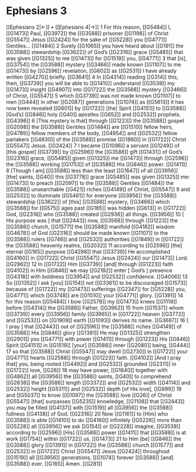 # Ephesians 3
[[Ephesians 2|←]] • [[Ephesians 4|→]]
1 For this reason, [[G5484]] I, [[G1473]] Paul, [[G3972]] the [[G3588]] prisoner [[G1198]] of Christ [[G5547]] Jesus [[G2424]] for the sake of [[G5228]] you [[G4771]] Gentiles... [[G1484]] 
2 Surely [[G1065]] you have heard about [[G191]] the [[G3588]] stewardship [[G3622]] of God’s [[G2316]] grace [[G5485]] that was given [[G1325]] to me [[G1473]] for [[G1519]] you, [[G4771]] 
3 that [is], [[G3754]] the [[G3588]] mystery [[G3466]] made known [[G1107]] to me [[G1473]] by [[G2596]] revelation, [[G602]] as [[G2531]] I have already written [[G4270]] briefly. [[G3641]] 
4 In [[G4314]] reading [[G314]] this, then, [[G3739]] you will be able to [[G1410]] understand [[G3539]] my [[G1473]] insight [[G4907]] into [[G1722]] the [[G3588]] mystery [[G3466]] of Christ, [[G5547]] 
5 which [[G3739]] was not made known [[G1107]] to men [[G444]] in other [[G2087]] generations [[G1074]] as [[G5613]] it has now been revealed [[G601]] by [[G1722]] [the] Spirit [[G4151]] to [[G3588]] [God’s] [[G846]] holy [[G40]] apostles [[G652]] and [[G2532]] prophets. [[G4396]] 
6 [This mystery is that] through [[G1223]] the [[G3588]] gospel [[G2098]] the [[G3588]] Gentiles [[G1484]] are [[G1510]] fellow heirs, [[G4789]] fellow members of the body, [[G4954]] and [[G2532]] fellow partakers [[G4830]] of the [[G3588]] promise [[G1860]] in [[G1722]] Christ [[G5547]] Jesus. [[G2424]] 
7 I became [[G1096]] a servant [[G1249]] of [this gospel] [[G3739]] by [[G2596]] the [[G3588]] gift [[G1431]] of God’s [[G2316]] grace, [[G5485]] given [[G1325]] me [[G1473]] through [[G2596]] the [[G3588]] working [[G1753]] of [[G3588]] His [[G846]] power. [[G1411]] 
8 [Though I am] [[G3588]] less than the least [[G1647]] of all [[G3956]] [the] saints, [[G40]] this [[G3778]] grace [[G5485]] was given [[G1325]] me: [[G1473]] to preach [[G2097]] to the [[G3588]] Gentiles [[G1484]] the [[G3588]] unsearchable [[G421]] riches [[G4149]] of Christ, [[G5547]] 
9 and [[G2532]] to illuminate [[G5461]] for everyone [[G3956]] the [[G3588]] stewardship [[G3622]] of [this] [[G3588]] mystery, [[G3466]] which [[G3588]] for [[G575]] ages past [[G165]] was hidden [[G613]] in [[G1722]] God, [[G2316]] who [[G3588]] created [[G2936]] all things. [[G3956]] 
10 [ His purpose was ] that [[G2443]] now, [[G3568]] through [[G1223]] the [[G3588]] church, [[G1577]] the [[G3588]] manifold [[G4182]] wisdom [[G4678]] of God [[G2316]] should be made known [[G1107]] to the [[G3588]] rulers [[G746]] and [[G2532]] authorities [[G1849]] in [[G1722]] the [[G3588]] heavenly realms, [[G2032]] 
11 according to [[G2596]] [the] eternal [[G165]] purpose [[G4286]] that [[G3739]] He accomplished [[G4160]] in [[G1722]] Christ [[G5547]] Jesus [[G2424]] our [[G1473]] Lord. [[G2962]] 
12 In [[G1722]] Him [[G3739]] [and] through [[G1223]] faith [[G4102]] in Him [[G846]] we may [[G2192]] enter [ God’s ] presence [[G4318]] with boldness [[G3954]] and [[G2532]] confidence. [[G4006]] 
13 So [[G1352]] I ask [you] [[G154]] not [[G3361]] to be discouraged [[G1573]] because of [[G1722]] my [[G1473]] sufferings [[G2347]] for [[G5228]] you, [[G4771]] which [[G3748]] are [[G1510]] your [[G4771]] glory. [[G1391]] 
14 for this reason [[G5484]] I bow [[G2578]] my [[G1473]] knees [[G1119]] before [[G4314]] the [[G3588]] Father, [[G3962]] 
15 from [[G1537]] whom [[G3739]] every [[G3956]] family [[G3965]] in [[G1722]] heaven [[G3772]] and [[G2532]] on [[G1909]] earth [[G1093]] derives its name. [[G3687]] 
16 [ I pray ] that [[G2443]] out of [[G2596]] the [[G3588]] riches [[G4149]] of [[G3588]] His [[G846]] glory [[G1391]] He may [[G1325]] strengthen [[G2901]] you [[G4771]] with power [[G1411]] through [[G1223]] His [[G846]] Spirit [[G4151]] in [[G1519]] [your] [[G3588]] inner [[G2080]] being, [[G444]] 
17 so that [[G3588]] Christ [[G5547]] may dwell [[G2730]] in [[G1722]] your [[G4771]] hearts [[G2588]] through [[G1223]] faith. [[G4102]] [And I pray that] you, being rooted [[G4492]] and [[G2532]] grounded [[G2311]] in [[G1722]] love, [[G26]] 
18 may have power, [[G1840]] together with [[G4862]] all [[G3956]] the [[G3588]] saints, [[G40]] to comprehend [[G2638]] the [[G3588]] length [[G3372]] and [[G2532]] width [[G4114]] and [[G2532]] height [[G5311]] and [[G2532]] depth [of His love], [[G899]] 
19 and [[G5037]] to know [[G1097]] the [[G3588]] love [[G26]] of Christ [[G5547]] [that] surpasses [[G5235]] knowledge, [[G1108]] that [[G2443]] you may be filled [[G4137]] with [[G1519]] all [[G3956]] the [[G3588]] fullness [[G4138]] of God. [[G2316]] 
20 Now [[G1161]] to [Him] who [[G3588]] is able [[G1410]] to do [[G4160]] infinitely [[G5228]] more than [[G5228]] all [[G3956]] we ask [[G154]] or [[G2228]] imagine, [[G3539]] according to [[G2596]] [His] [[G3588]] power [[G1411]] that [[G3588]] is at work [[G1754]] within [[G1722]] us, [[G1473]] 
21 to Him [be] [[G846]] the [[G3588]] glory [[G1391]] in [[G1722]] the [[G3588]] church [[G1577]] and [[G2532]] in [[G1722]] Christ [[G5547]] Jesus [[G2424]] throughout [[G1519]] all [[G3956]] generations, [[G1074]] forever [[G3588]] [and] [[G3588]] ever. [[G165]] Amen. [[G281]] 
